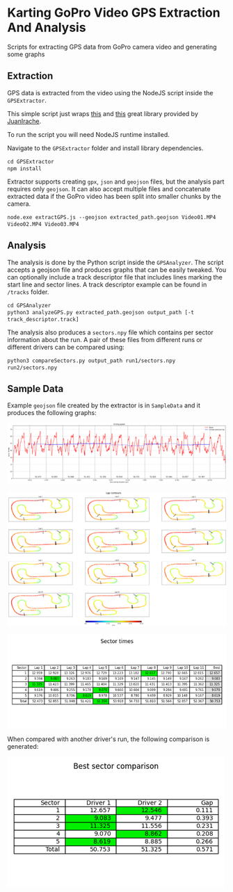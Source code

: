 # Karting GoPro Video GPS Extraction And Analysis

Scripts for extracting GPS data from GoPro camera video and generating some graphs

## Extraction

GPS data is extracted from the video using the NodeJS script inside the `GPSExtractor`.

This simple script just wraps [this](https://github.com/JuanIrache/gpmf-extract) and [this](https://github.com/JuanIrache/gopro-telemetry) great library provided by [JuanIrache](https://github.com/JuanIrache).

To run the script you will need NodeJS runtime installed.

Navigate to the `GPSExtractor` folder and install library dependencies.

```
cd GPSExtractor
npm install
```

Extractor supports creating `gpx`, `json` and `geojson` files, but the analysis part requires only `geojson`. It can also accept multiple files and concatenate extracted data if the GoPro video has been split into smaller chunks by the camera.

```
node.exe extractGPS.js --geojson extracted_path.geojson Video01.MP4 Video02.MP4 Video03.MP4
```

## Analysis

The analysis is done by the Python script inside the `GPSAnalyzer`. The script accepts a geojson file and produces graphs that can be easily tweaked. You can optionally include a track descriptor file that includes lines marking the start line and sector lines. A track descriptor example can be found in `/tracks` folder.

```
cd GPSAnalyzer
python3 analyzeGPS.py extracted_path.geojson output_path [-t track_descriptor.track]
```

The analysis also produces a `sectors.npy` file which contains per sector information about the run. A pair of these files from different runs or different drivers can be compared using:

```
python3 compareSectors.py output_path run1/sectors.npy run2/sectors.npy
```

## Sample Data

Example `geojson` file created by the extractor is in `SampleData` and it produces the following graphs:

![Driving Speed Graph](SampleData/driving_speed.png)

![Lap Contours Graph](SampleData/lap_contours.png)

![Per sector times table](SampleData/sector_times.png)

When compared with another driver's run, the following comparison is generated:

![Per sector driver comparison](SampleData/drivers_sector_comparison.png)
